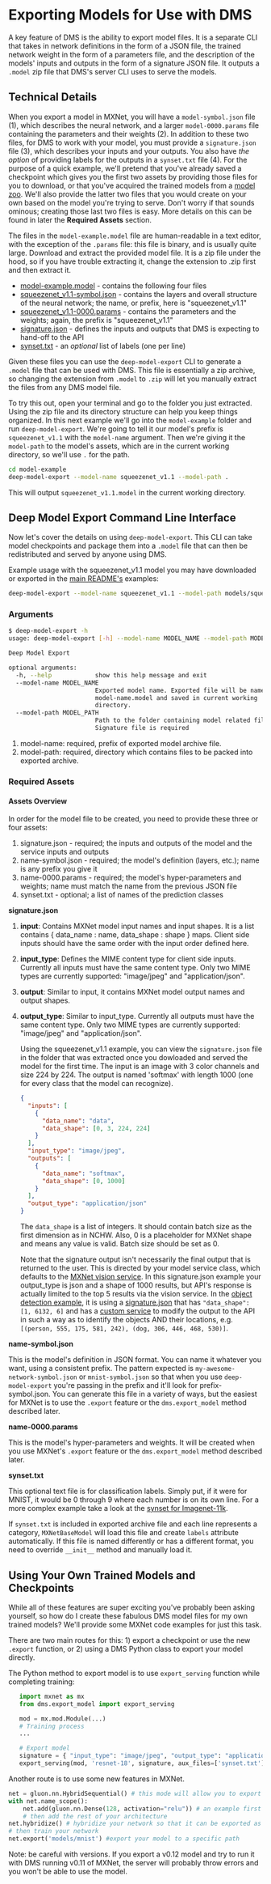 # Exporting Models for Use with DMS

A key feature of DMS is the ability to export model files. It is a separate CLI that takes in network definitions in the form of a JSON file, the trained network weight in the form of a parameters file, and the description of the models' inputs and outputs in the form of a signature JSON file. It outputs a `.model` zip file that DMS's server CLI uses to serve the models.

## Technical Details

When you export a model in MXNet, you will have a `model-symbol.json` file (1), which describes the neural network, and a larger `model-0000.params` file containing the parameters and their weights (2). In addition to these two files, for DMS to work with your model, you must provide a `signature.json` file (3), which describes your inputs and your outputs. You also have *the option* of providing labels for the outputs in a `synset.txt` file (4). For the purpose of a quick example, we'll pretend that you've already saved a checkpoint which gives you the first two assets by providing those files for you to download, or that you've acquired the trained models from a [model zoo](model_zoo.md). We'll also provide the latter two files that you would create on your own based on the model you're trying to serve. Don't worry if that sounds ominous; creating those last two files is easy. More details on this can be found in later the **Required Assets** section.

The files in the `model-example.model` file are human-readable in a text editor, with the exception of the `.params` file: this file is binary, and is usually quite large. Download and extract the provided model file. It is a zip file under the hood, so if you have trouble extracting it, change the extension to .zip first and then extract it.

* [model-example.model](https://s3.amazonaws.com/model-server/models/model-example/model-example.model) - contains the following four files
* [squeezenet_v1.1-symbol.json](https://s3.amazonaws.com/model-server/models/model-example/squeezenet_v1.1-symbol.json) - contains the layers and overall structure of the neural network; the name, or prefix, here is "squeezenet_v1.1"
* [squeezenet_v1.1-0000.params](https://s3.amazonaws.com/model-server/models/model-example/squeezenet_v1.1-0000.params) - contains the parameters and the weights; again, the prefix is "squeezenet_v1.1"
* [signature.json](https://s3.amazonaws.com/model-server/models/model-example/signature.json) - defines the inputs and outputs that DMS is expecting to hand-off to the API
* [synset.txt](https://s3.amazonaws.com/model-server/models/model-example/synset.txt) - an *optional* list of labels (one per line)

Given these files you can use the `deep-model-export` CLI to generate a `.model` file that can be used with DMS. This file is essentially a zip archive, so changing the extension from `.model` to `.zip` will let you manually extract the files from any DMS model file.

To try this out, open your terminal and go to the folder you just extracted. Using the zip file and its directory structure can help you keep things organized. In this next example we'll go into the `model-example` folder and run `deep-model-export`. We're going to tell it our model's prefix is `squeezenet_v1.1` with the `model-name` argument. Then we're giving it the `model-path` to the model's assets, which are in the current working directory, so we'll use `.` for the path.

```bash
cd model-example
deep-model-export --model-name squeezenet_v1.1 --model-path .
```

This will output `squeezenet_v1.1.model` in the current working directory.

## Deep Model Export Command Line Interface

Now let's cover the details on using `deep-model-export`. This CLI can take model checkpoints and package them into a `.model` file that can then be redistributed and served by anyone using DMS.

Example usage with the squeezenet_v1.1 model you may have downloaded or exported in the [main README's](../README.md) examples:

```bash
deep-model-export --model-name squeezenet_v1.1 --model-path models/squeezenet_v1.1
```

### Arguments

```bash
$ deep-model-export -h
usage: deep-model-export [-h] --model-name MODEL_NAME --model-path MODEL_PATH

Deep Model Export

optional arguments:
  -h, --help            show this help message and exit
  --model-name MODEL_NAME
                        Exported model name. Exported file will be named as
                        model-name.model and saved in current working
                        directory.
  --model-path MODEL_PATH
                        Path to the folder containing model related files.
                        Signature file is required
```

1. model-name: required, prefix of exported model archive file.
2. model-path: required, directory which contains files to be packed into exported archive.

### Required Assets

#### Assets Overview
In order for the model file to be created, you need to provide these three or four assets:

1. signature.json - required; the inputs and outputs of the model and the service inputs and outputs
1. name-symbol.json - required; the model's definition (layers, etc.); name is any prefix you give it
1. name-0000.params - required; the model's hyper-parameters and weights; name must match the name from the previous JSON file
1. synset.txt - optional; a list of names of the prediction classes

**signature.json**

1. **input**: Contains MXNet model input names and input shapes. It is a list contains { data_name : name, data_shape : shape } maps. Client side inputs should have the same order with the input order defined here.
1. **input_type**: Defines the MIME content type for client side inputs. Currently all inputs must have the same content type. Only two MIME types are currently supported: "image/jpeg" and "application/json".
1. **output**: Similar to input, it contains MXNet model output names and output shapes.
1. **output_type**: Similar to input_type. Currently all outputs must have the same content type. Only two MIME types are currently supported: "image/jpeg" and "application/json".

   Using the squeezenet_v1.1 example, you can view the `signature.json` file in the folder that was extracted once you dowloaded and served the model for the first time. The input is an image with 3 color channels and size 224 by 224. The output is named 'softmax' with length 1000 (one for every class that the model can recognize).

   ```json
   {
     "inputs": [
       {
         "data_name": "data",
         "data_shape": [0, 3, 224, 224]
       }
     ],
     "input_type": "image/jpeg",
     "outputs": [
       {
         "data_name": "softmax",
         "data_shape": [0, 1000]
       }
     ],
     "output_type": "application/json"
   }
   ```

   The `data_shape` is a list of integers. It should contain batch size as the first dimension as in NCHW. Also, 0 is a placeholder for MXNet shape and means any value is valid. Batch size should be set as 0.

   Note that the signature output isn't necessarily the final output that is returned to the user. This is directed by your model service class, which defaults to the [MXNet vision service](../dms/model_service/mxnet_vision_service.py). In this signature.json example your output_type is json and a shape of 1000 results, but API's response is actually limited to the top 5 results via the vision service. In the [object detection example](../examples/ssd/README.md), it is using a [signature.json](../examples/ssd/signature.json) that has `"data_shape": [1, 6132, 6]` and has a [custom service](../examples/ssd/ssd_service.py) to modify the output to the API in such a way as to identify the objects AND their locations, e.g. `[(person, 555, 175, 581, 242), (dog, 306, 446, 468, 530)]`.

**name-symbol.json**

  This is the model's definition in JSON format. You can name it whatever you want, using a consistent prefix. The pattern expected is `my-awesome-network-symbol.json` or `mnist-symbol.json` so that when you use `deep-model-export` you're passing in the prefix and it'll look for prefix-symbol.json. You can generate this file in a variety of ways, but the easiest for MXNet is to use the `.export` feature or the `dms.export_model` method described later.

**name-0000.params**

  This is the model's hyper-parameters and weights. It will be created when you use MXNet's `.export` feature or the `dms.export_model` method described later.

**synset.txt**

  This optional text file is for classification labels. Simply put, if it were for MNIST, it would be 0 through 9 where each number is on its own line. For a more complex example take a look at the [synset for Imagenet-11k](https://github.com/tornadomeet/ResNet/blob/master/predict/synset.txt).


   If `synset.txt` is included in exported archive file and each line represents a category, `MXNetBaseModel` will load this file and create `labels` attribute automatically. If this file is named differently or has a different format, you need to override `__init__` method and manually load it.


## Using Your Own Trained Models and Checkpoints

While all of these features are super exciting you've probably been asking yourself, so how do I create these fabulous DMS model files for my own trained models? We'll provide some MXNet code examples for just this task.

There are two main routes for this: 1) export a checkpoint or use the new `.export` function, or 2) using a DMS Python class to export your model directly.

The Python method to export model is to use `export_serving` function while completing training:

```python
   import mxnet as mx
   from dms.export_model import export_serving

   mod = mx.mod.Module(...)
   # Training process
   ...

   # Export model
   signature = { "input_type": "image/jpeg", "output_type": "application/json" }
   export_serving(mod, 'resnet-18', signature, aux_files=['synset.txt'])
```

Another route is to use some new features in MXNet.

```python
net = gluon.nn.HybridSequential() # this mode will allow you to export the model
with net.name_scope():
    net.add(gluon.nn.Dense(128, activation="relu")) # an example first layer
    # then add the rest of your architecture
net.hybridize() # hybridize your network so that it can be exported as symbols
# then train your network
net.export('models/mnist') #export your model to a specific path
```

Note: be careful with versions. If you export a v0.12 model and try to run it with DMS running v0.11 of MXNet, the server will probably throw errors and you won't be able to use the model.
